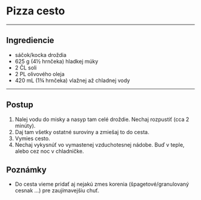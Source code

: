 # Pizza cesto

---

## Ingrediencie
- sáčok/kocka droždia
- 625 g (4½ hrnčeka) hladkej múky
- 2 ČL soli
- 2 PL olivového oleja
- 420 mL (1¾ hrnčeka) vlažnej až chladnej vody

---

## Postup
1. Nalej vodu do misky a nasyp tam celé droždie. Nechaj rozpustiť (cca 2 minúty).
2. Daj tam všetky ostatné suroviny a zmiešaj to do cesta.
3. Vymies cesto.
4. Nechaj vykysnúť vo vymastenej vzduchotesnej nádobe. Buď v teple, alebo cez noc v chladničke.

## Poznámky
- Do cesta vieme pridať aj nejakú zmes korenia (špagetové/granulovaný cesnak ...) pre zaujímavejšiu chuť.

